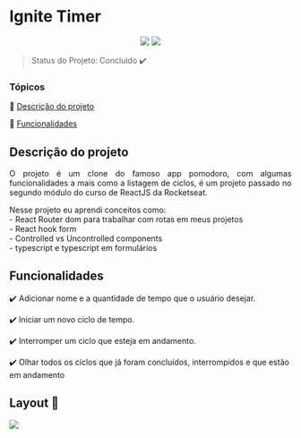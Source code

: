 <h1>Ignite Timer</h1> 

<p align="center">
  <img src="https://img.shields.io/static/v1?label=react&message=framework&color=blue&style=for-the-badge&logo=REACT"/>
   <img src="http://img.shields.io/static/v1?label=STATUS&message=CONCLUIDO&color=GREEN&style=for-the-badge"/>
</p>

> Status do Projeto: Concluído :heavy_check_mark:

### Tópicos 

:small_blue_diamond: [Descrição do projeto](#descrição-do-projeto)

:small_blue_diamond: [Funcionalidades](#funcionalidades)

## Descrição do projeto 

<p align="justify">
  O projeto é um clone do famoso app pomodoro, com algumas funcionalidades a mais como a listagem de ciclos, é um projeto passado no segundo módulo do curso de ReactJS da Rocketseat.  
</p>

<p align="justify">
  Nesse projeto eu aprendi conceitos como: <br>
  - React Router dom para trabalhar com rotas em meus projetos <br>
  - React hook form <br>
  - Controlled vs Uncontrolled components <br>
  - typescript e typescript em formulários <br>
</p>

## Funcionalidades

:heavy_check_mark: Adicionar nome e a quantidade de tempo que o usuário desejar.

:heavy_check_mark: Iniciar um novo ciclo de tempo.

:heavy_check_mark: Interromper um ciclo que esteja em andamento.

:heavy_check_mark: Olhar todos os ciclos que já foram concluídos, interrompidos e que estão em andamento

## Layout :dash:

<img src="https://user-images.githubusercontent.com/102324315/194552631-a6af8b77-60dd-4f98-9802-45a703439607.svg" />
